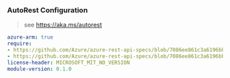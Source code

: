 ### AutoRest Configuration

> see https://aka.ms/autorest

``` yaml
azure-arm: true
require:
- https://github.com/Azure/azure-rest-api-specs/blob/7086ee861c3a6196bb98f8b327af11d03e545a05/specification/datadog/resource-manager/readme.md
- https://github.com/Azure/azure-rest-api-specs/blob/7086ee861c3a6196bb98f8b327af11d03e545a05/specification/datadog/resource-manager/readme.go.md
license-header: MICROSOFT_MIT_NO_VERSION
module-version: 0.1.0

```